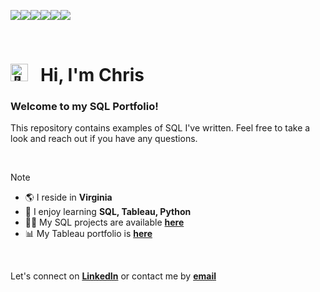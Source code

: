 <img src="https://img.shields.io/badge/sqlite-%23003B57.svg?&style=for-the-badge&logo=sqlite&logoColor=white"><img src="https://img.shields.io/badge/postgresql-%23336791.svg?&style=for-the-badge&logo=postgresql&logoColor=white"><img src="https://img.shields.io/badge/mysql-%234479A1.svg?&style=for-the-badge&logo=mysql&logoColor=white"><img src="https://img.shields.io/badge/microsoft%20excel-%23217346.svg?&style=for-the-badge&logo=microsoft%20excel&logoColor=white"><img src="https://img.shields.io/badge/tableau-%23E97627.svg?&style=for-the-badge&logo=tableau&logoColor=white"><img src="https://img.shields.io/badge/python-3670A0?style=for-the-badge&logo=python&logoColor=ffdd54">

<br>

# <img src="https://fonts.gstatic.com/s/e/notoemoji/latest/1f44b/512.gif" alt="👋" width="28"> &nbsp; Hi, I'm Chris 
### Welcome to my SQL Portfolio!
This repository contains examples of SQL I've written. Feel free to take a look and reach out if you have any questions.

<br>

> [!NOTE]
> - 🌎 I reside in **Virginia**
> - 🧠 I enjoy learning **SQL, Tableau, Python**
> - 👨‍💻 My SQL projects are available **[here](https://github.com/chrisburton/chrisburton/tree/main/SQL)**
> - 📊 My Tableau portfolio is **[here](https://public.tableau.com/app/profile/chrisburton/vizzes)**

<br>

Let's connect on **[LinkedIn](https://www.linkedin.com/in/imchrisburton)** or contact me by **[email](mailto:chris@chrisburton.me)**

<br>
